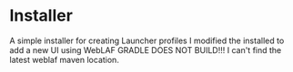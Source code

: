 # Installer
A simple installer for creating Launcher profiles
I modified the installed to add a new UI using WebLAF
GRADLE DOES NOT BUILD!!!
I can't find the latest weblaf maven location.
